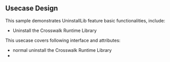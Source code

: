 ## Usecase Design

This sample demonstrates UninstallLib feature basic functionalities, include:

* Uninstall the Crosswalk Runtime Library

This usecase covers following interface and attributes:

* normal uninstall the Crosswalk Runtime Library
* 
